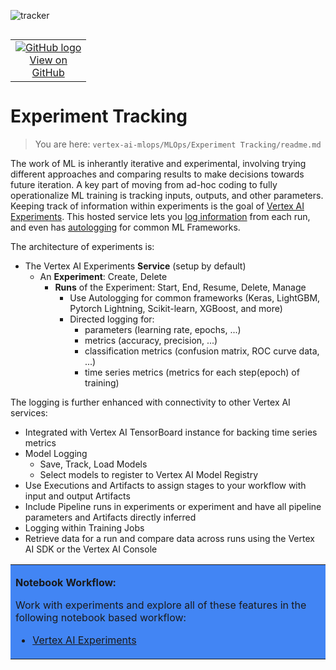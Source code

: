 ![tracker](https://us-central1-vertex-ai-mlops-369716.cloudfunctions.net/pixel-tracking?path=statmike%2Fvertex-ai-mlops%2FMLOps%2FExperiment+Tracking&file=readme.md)
<!--- header table --->
<table align="left">     
  <td style="text-align: center">
    <a href="https://github.com/statmike/vertex-ai-mlops/blob/main/MLOps/Experiment%20Tracking/readme.md">
      <img src="https://cloud.google.com/ml-engine/images/github-logo-32px.png" alt="GitHub logo">
      <br>View on<br>GitHub
    </a>
  </td>
</table><br/><br/><br/><br/>

---
# Experiment Tracking
> You are here: `vertex-ai-mlops/MLOps/Experiment Tracking/readme.md`

The work of ML is inherantly iterative and experimental, involving trying different approaches and comparing results to make decisions towards future iteration.  A key part of moving from ad-hoc coding to fully operationalize ML training is tracking inputs, outputs, and other parameters.  Keeping track of information within experiments is the goal of [Vertex AI Experiments](https://cloud.google.com/vertex-ai/docs/experiments/intro-vertex-ai-experiments#experiments-experiment-runs). This hosted service lets you [log information](https://cloud.google.com/vertex-ai/docs/experiments/log-data) from each run, and even has [autologging](https://cloud.google.com/vertex-ai/docs/experiments/autolog-data) for common ML Frameworks.

The architecture of experiments is:
- The Vertex AI Experiments **Service** (setup by default)
    - An **Experiment**: Create, Delete
        - **Runs** of the Experiment: Start, End, Resume, Delete, Manage
            - Use Autologging for common frameworks (Keras, LightGBM, Pytorch Lightning, Scikit-learn, XGBoost, and more)
            - Directed logging for:
                - parameters (learning rate, epochs, ...)
                - metrics (accuracy, precision, ...)
                - classification metrics (confusion matrix, ROC curve data, ...)
                - time series metrics (metrics for each step(epoch) of training)

The logging is further enhanced with connectivity to other Vertex AI services:
- Integrated with Vertex AI TensorBoard instance for backing time series metrics
- Model Logging
    - Save, Track, Load Models
    - Select models to register to Vertex AI Model Registry
- Use Executions and Artifacts to assign stages to your workflow with input and output Artifacts
- Include Pipeline runs in experiments or experiment and have all pipeline parameters and Artifacts directly inferred
- Logging within Training Jobs
- Retrieve data for a run and compare data across runs using the Vertex AI SDK or the Vertex AI Console

<div id='workflow-8'><table style='text-align:left;vertical-align:middle;background-color: #4285F4' width="100%" cellpadding="1" cellspacing="0"><tr><td markdown="block">

**Notebook Workflow:**

Work with experiments and explore all of these features in the following notebook based workflow:
- [Vertex AI Experiments](../Vertex%20AI%20Experiments.ipynb)

</td></tr></table></div>